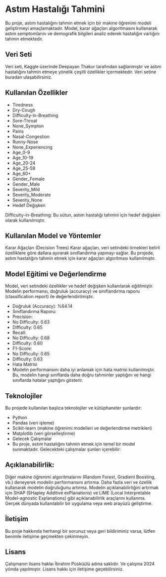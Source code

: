 # Astım Hastalığı Tahmini
Bu proje, astım hastalığını tahmin etmek için bir makine öğrenimi modeli geliştirmeyi amaçlamaktadır. Model, karar ağaçları algoritmasını kullanarak astım semptomlarını ve demografik bilgileri analiz ederek hastalığın varlığını tahmin etmektedir.

## Veri Seti
Veri seti, Kaggle üzerinde Deepayan Thakur tarafından sağlanmıştır ve astım hastalığını tahmin etmeye yönelik çeşitli özellikler içermektedir. Veri setine buradan ulaşabilirsiniz.

## Kullanılan Özellikler
- Tiredness
- Dry-Cough
- Difficulty-in-Breathing
- Sore-Throat
- None_Sympton
- Pains
- Nasal-Congestion
- Runny-Nose
- None_Experiencing
- Age_0-9
- Age_10-19
- Age_20-24
- Age_25-59
- Age_60+
- Gender_Female
- Gender_Male
- Severity_Mild
- Severity_Moderate
- Severity_None
- Hedef Değişken

Difficulty-in-Breathing: Bu sütun, astım hastalığı tahmini için hedef değişken olarak kullanılmıştır.

## Kullanılan Model ve Yöntemler
Karar Ağaçları (Decision Trees)
Karar ağaçları, veri setindeki örnekleri belirli özelliklere göre dallara ayırarak sınıflandırma yapmayı sağlar. Bu projede, astım hastalığını tahmin etmek için karar ağaçları algoritması kullanılmıştır.

## Model Eğitimi ve Değerlendirme
Model, veri setindeki özellikler ve hedef değişken kullanılarak eğitilmiştir. Modelin performansı, doğruluk (accuracy) ve sınıflandırma raporu (classification report) ile değerlendirilmiştir.

- Doğruluk (Accuracy): %64.14
- Sınıflandırma Raporu:
- Precision:
- No Difficulty: 0.63
- Difficulty: 0.65
- Recall:
- No Difficulty: 0.68
- Difficulty: 0.60
- F1-Score:
- No Difficulty: 0.65
- Difficulty: 0.63
- Hata Matrisi
- Modelin performansını daha iyi anlamak için hata matrisi kullanılmıştır. Bu, modelin hangi sınıflarda daha doğru tahminler yaptığını ve hangi sınıflarda hatalar yaptığını gösterir.

## Teknolojiler
Bu projede kullanılan başlıca teknolojiler ve kütüphaneler şunlardır:

- Python
- Pandas (veri işleme)
- Scikit-learn (makine öğrenimi modelleri ve değerlendirme metrikleri)
- Matplotlib (veri görselleştirme)
- Gelecek Çalışmalar
- Bu proje, astım hastalığını tahmin etmek için temel bir model sunmaktadır. Gelecekteki çalışmalar şunları içerebilir:

## Açıklanabilirlik:

Diğer makine öğrenimi algoritmalarını (Random Forest, Gradient Boosting, vb.) deneyerek modelin performansını artırma.
Daha fazla veri ve özellik kullanarak modelin doğruluğunu artırma.
Modelin açıklanabilirliğini artırmak için SHAP (SHapley Additive exPlanations) ve LIME (Local Interpretable Model-agnostic Explanations) gibi açıklanabilirlik araçlarını kullanma.
Gerçek dünyada kullanılabilir bir uygulama veya web arayüzü geliştirme.

## İletişim
Bu proje hakkında herhangi bir sorunuz veya geri bildiriminiz varsa, lütfen benimle iletişime geçmekten çekinmeyin.

## Lisans

Çalışmanın lisans haklaı İbrahim Püsküülü adına saklıdır. Ve çalışma 2024 yılında yapılmıştır. Lisans hakkı için iletişime geçebilirsiniz.

